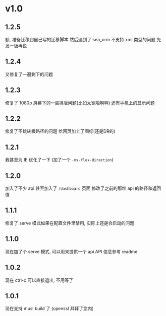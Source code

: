 # v1.0

## 1.2.5

额, 准备迁移到自己写的迁移脚本
然后遇到了 sea_orm 不支持 xml 类型的问题
先发一版再说

## 1.2.4

又修复了一遍剩下的问题

## 1.2.3

修复了 1080p 屏幕下的一些排版问题(比如太宽啦啊啊)
还有手机上的显示问题

## 1.2.2

修复了不跳转根路径的问题
给网页加上了图标(还是DR的)

## 1.2.1

我甚至为 IE 优化了一下 (加了一个 `-ms-flex-direction`)

## 1.2.0

加入了不少 api
甚至加入了 `/dashboard` 页面
修改了之前的那堆 api 的路径和返回值

## 1.1.1

修复了 serve 模式如果在配置文件里禁用, 实际上还是会启动的问题

## 1.1.0

现在加了个 serve 模式, 可以用来提供一个 api
API 信息参考 readme

## 1.0.2

现在 ctrl-c 可以直接退出, 不用等了

## 1.0.1

现在支持 musl build 了 (openssl 拜拜了您内)
